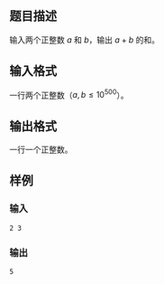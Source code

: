 

## 题目描述
输入两个正整数 $a$ 和 $b$，输出 $a+b$ 的和。

## 输入格式
一行两个正整数（$a,b \leq 10^{500}$）。

## 输出格式
一行一个正整数。

## 样例
### 输入
```
2 3
```
### 输出
```
5
```
